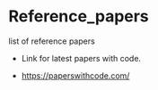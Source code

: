 # Reference_papers
list of reference papers

- Link for latest papers with code.

- https://paperswithcode.com/

